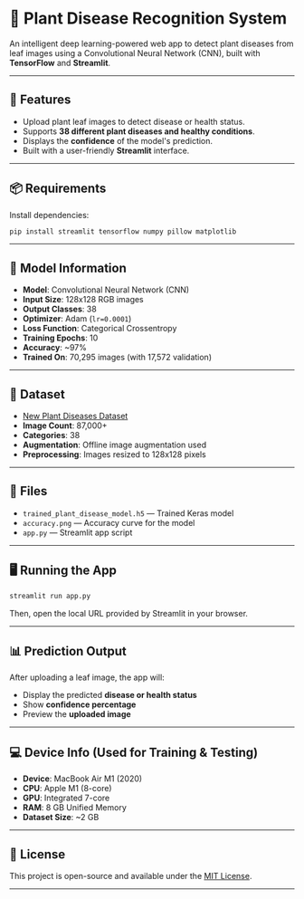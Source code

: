 
# 🌿 Plant Disease Recognition System

An intelligent deep learning-powered web app to detect plant diseases from leaf images using a Convolutional Neural Network (CNN), built with **TensorFlow** and **Streamlit**.

---

## 🚀 Features

- Upload plant leaf images to detect disease or health status.
- Supports **38 different plant diseases and healthy conditions**.
- Displays the **confidence** of the model's prediction.
- Built with a user-friendly **Streamlit** interface.

---

## 📦 Requirements

Install dependencies:

```bash
pip install streamlit tensorflow numpy pillow matplotlib
```

---

## 🧠 Model Information

- **Model**: Convolutional Neural Network (CNN)
- **Input Size**: 128x128 RGB images
- **Output Classes**: 38
- **Optimizer**: Adam (`lr=0.0001`)
- **Loss Function**: Categorical Crossentropy
- **Training Epochs**: 10
- **Accuracy**: ~97%
- **Trained On**: 70,295 images (with 17,572 validation)

---

## 🧾 Dataset

- [New Plant Diseases Dataset](https://www.kaggle.com/datasets/vipoooool/new-plant-diseases-dataset)
- **Image Count**: 87,000+
- **Categories**: 38
- **Augmentation**: Offline image augmentation used
- **Preprocessing**: Images resized to 128x128 pixels

---

## 📁 Files

- `trained_plant_disease_model.h5` — Trained Keras model
- `accuracy.png` — Accuracy curve for the model
- `app.py` — Streamlit app script

---

## 🖥️ Running the App

```bash
streamlit run app.py
```

Then, open the local URL provided by Streamlit in your browser.

---

## 📊 Prediction Output

After uploading a leaf image, the app will:

- Display the predicted **disease or health status**
- Show **confidence percentage**
- Preview the **uploaded image**

---

## 💻 Device Info (Used for Training & Testing)

- **Device**: MacBook Air M1 (2020)
- **CPU**: Apple M1 (8-core)
- **GPU**: Integrated 7-core
- **RAM**: 8 GB Unified Memory
- **Dataset Size**: ~2 GB

---

## 📄 License

This project is open-source and available under the [MIT License](LICENSE).

---

